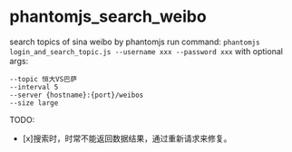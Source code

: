 # phantomjs_search_weibo
search topics of sina weibo by phantomjs
run command:
`phantomjs login_and_search_topic.js --username xxx --password xxx`
with optional args:
```
--topic 恒大VS巴萨 
--interval 5 
--server {hostname}:{port}/weibos
--size large
```

TODO:
 - [x]搜索时，时常不能返回数据结果，通过重新请求来修复。
